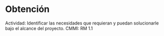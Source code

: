 # Obtención

Actividad: Identificar las necesidades que requieran y puedan solucionarle bajo el alcance del proyecto.
CMMI: RM 1.1